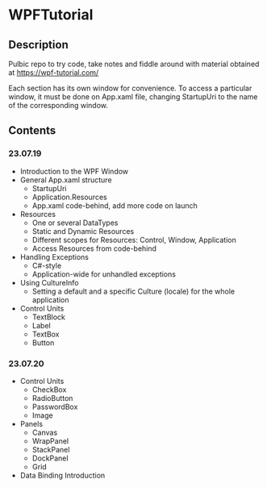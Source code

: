 # WPFTutorial

## Description

Pulbic repo to try code, take notes and fiddle around with material obtained at https://wpf-tutorial.com/

Each section has its own window for convenience. To access a particular window, it must be done on App.xaml file, changing StartupUri to the name of the corresponding window.

## Contents

### 23.07.19

- Introduction to the WPF Window
- General App.xaml structure
	- StartupUri
	- Application.Resources
	- App.xaml code-behind, add more code on launch
- Resources
	- One or several DataTypes
	- Static and Dynamic Resources
	- Different scopes for Resources: Control, Window, Application
	- Access Resources from code-behind
- Handling Exceptions
	- C#-style
	- Application-wide for unhandled exceptions
- Using CultureInfo
	- Setting a default and a specific Culture (locale) for the whole application
- Control Units
	- TextBlock
	- Label
	- TextBox
	- Button

### 23.07.20

- Control Units
	- CheckBox
	- RadioButton
	- PasswordBox
	- Image
- Panels
	- Canvas
	- WrapPanel
	- StackPanel
	- DockPanel
	- Grid
- Data Binding Introduction
